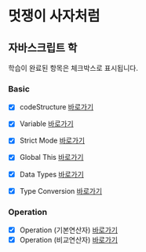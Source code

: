 # 멋쟁이 사자처럼

## 자바스크립트 학

학습이 완료된 항목은 체크박스로 표시됩니다.
 
### Basic
- [x] codeStructure [바로가기](http://www.github.com)
- [x] Variable [바로가기](http://www.github.com)
- [x] Strict Mode [바로가기](http://www.github.com)
- [x] Global This [바로가기](http://www.github.com)
- [x] Data Types [바로가기](http://www.github.com)
- [x] Type Conversion [바로가기](http://www.github.com)


### Operation
- [x] Operation (기본연산자) [바로가기](http://www.github.com)
- [x] Operation (비교연산자) [바로가기](http://www.github.com)